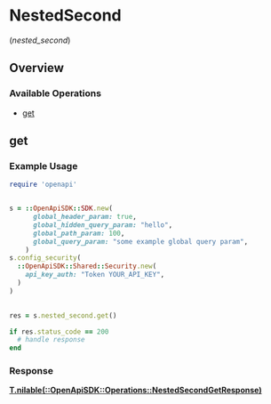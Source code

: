 # NestedSecond
(*nested_second*)

## Overview

### Available Operations

* [get](#get)

## get

### Example Usage

```ruby
require 'openapi'


s = ::OpenApiSDK::SDK.new(
      global_header_param: true,
      global_hidden_query_param: "hello",
      global_path_param: 100,
      global_query_param: "some example global query param",
    )
s.config_security(
  ::OpenApiSDK::Shared::Security.new(
    api_key_auth: "Token YOUR_API_KEY",
  )
)

    
res = s.nested_second.get()

if res.status_code == 200
  # handle response
end

```

### Response

**[T.nilable(::OpenApiSDK::Operations::NestedSecondGetResponse)](../../models/operations/nestedsecondgetresponse.md)**

